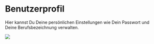 # Benutzerprofil

Hier kannst Du Deine persönlichen Einstellungen wie Dein Passwort und
Deine Berufsbezeichnung verwalten.

![](media/profil.png)